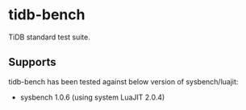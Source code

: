 # tidb-bench

TiDB standard test suite.

## Supports
tidb-bench has been tested against below version of sysbench/luajit:
- sysbench 1.0.6 (using system LuaJIT 2.0.4)
